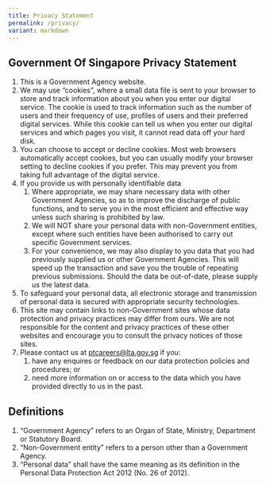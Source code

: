 ```yaml
---
title: Privacy Statement
permalink: /privacy/
variant: markdown
---
```

Government Of Singapore Privacy Statement
-----------------------------------------

1.  This is a Government Agency website.
2.  We may use “cookies”, where a small data file is sent to your browser to store and track information about you when you enter our digital service. The cookie is used to track information such as the number of users and their frequency of use, profiles of users and their preferred digital services. While this cookie can tell us when you enter our digital services and which pages you visit, it cannot read data off your hard disk.
3.  You can choose to accept or decline cookies. Most web browsers automatically accept cookies, but you can usually modify your browser setting to decline cookies if you prefer. This may prevent you from taking full advantage of the digital service.
4.  If you provide us with personally identifiable data
    1.  Where appropriate, we may share necessary data with other Government Agencies, so as to improve the discharge of public functions, and to serve you in the most efficient and effective way unless such sharing is prohibited by law.
    2.  We will NOT share your personal data with non-Government entities, except where such entities have been authorised to carry out specific Government services.
    3.  For your convenience, we may also display to you data that you had previously supplied us or other Government Agencies. This will speed up the transaction and save you the trouble of repeating previous submissions. Should the data be out-of-date, please supply us the latest data.
5.  To safeguard your personal data, all electronic storage and transmission of personal data is secured with appropriate security technologies.
6.  This site may contain links to non-Government sites whose data protection and privacy practices may differ from ours. We are not responsible for the content and privacy practices of these other websites and encourage you to consult the privacy notices of those sites.
7.  Please contact us at [ptcareers@lta.gov.sg](mailto:ptcareers@lta.gov.sg) if you:
    1.  have any enquires or feedback on our data protection policies and procedures; or
    2.  need more information on or access to the data which you have provided directly to us in the past.

Definitions
-----------

1.  “Government Agency” refers to an Organ of State, Ministry, Department or Statutory Board.
2.  “Non-Government entity” refers to a person other than a Government Agency.
3.  “Personal data” shall have the same meaning as its definition in the Personal Data Protection Act 2012 (No. 26 of 2012).